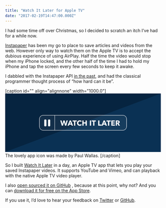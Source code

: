 ```yaml
---
title: "Watch It Later for Apple TV"
date: "2017-02-19T14:47:00.000Z"
---
```


I had some time off over Christmas, so I decided to scratch an itch I’ve had for a while now.

[Instapaper](https://instapaper.com) has been my go to place to save articles and videos from the web. However only way to watch them on the Apple TV is to accept the dubious experience of using AirPlay. Half the time the video would stop when my iPhone locked, and the other half of the time I had to hold my iPhone and tap the screen every few seconds to keep it awake.

I dabbled with the Instapaper API [in the past](https://github.com/weiran/Metropaper), and had the classical programmer thought process of “how hard can it be”.

\[caption id="" align="alignnone" width="1000.0"\][![ The lovely app icon was made by Paul Wallas. ](6dcc6a71-ec80-484a-924f-0505cb7779f5.png)](/watch-it-later) The lovely app icon was made by Paul Wallas. \[/caption\]

So I built [Watch It Later](https://itunes.apple.com/us/app/watch-it-later/id1191095941?ls=1&mt=8&at=11l4G8&ct=weiran.co) in a day, an Apple TV app that lets you play your saved Instapaper videos. It supports YouTube and Vimeo, and can playback with the native Apple TV video player.

I also [open sourced it on GitHub](https://github.com/weiran/watch-it-later) , because at this point, why not? And you can [download it for free on the App Store](https://itunes.apple.com/us/app/watch-it-later/id1191095941?ls=1&mt=8&at=11l4G8&ct=weiran.co).

If you use it, I’d love to hear your feedback on [Twitter](https://twitter.com/weiran) or [GitHub](https://github.com/weiran/watch-it-later).